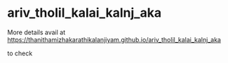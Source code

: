 # ariv_tholil_kalai_kalnj_aka
More details avail at https://thanithamizhakarathikalanjiyam.github.io/ariv_tholil_kalai_kalnj_aka

to check
